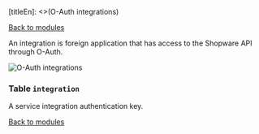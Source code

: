 [titleEn]: <>(O-Auth integrations)

[Back to modules](./../10-modules.md)

An integration is foreign application that has access to the Shopware API through O-Auth.

![O-Auth integrations](./dist/erd-shopware-core-system-integration.png)


### Table `integration`

A service integration authentication key.


[Back to modules](./../10-modules.md)
